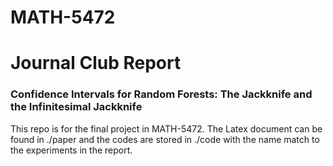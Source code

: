 # MATH-5472
# Journal Club Report
### Confidence Intervals for Random Forests: The Jackknife and the Infinitesimal Jackknife

This repo is for the final project in MATH-5472.
The Latex document can be found in ./paper and the codes are stored in ./code with the name match to the experiments in the report.

